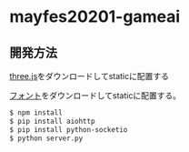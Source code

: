 # mayfes20201-gameai
## 開発方法
[three.js](http://threejs.org/build/three.js)をダウンロードしてstaticに配置する

[フォント](https://raw.githubusercontent.com/mrdoob/three.js/master/examples/fonts/helvetiker_bold.typeface.json)をダウンロードしてstaticに配置する。

```bash
$ npm install
$ pip install aiohttp
$ pip install python-socketio
$ python server.py
```